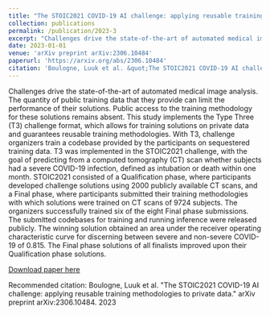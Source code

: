 ```yaml
---
title: "The STOIC2021 COVID-19 AI challenge: applying reusable training methodologies to private data"
collection: publications
permalink: /publication/2023-3
excerpt: "Challenges drive the state-of-the-art of automated medical image analysis. The quantity of public training data that they provide can limit the performance of their solutions. Public access to the training methodology for these solutions remains absent. This study implements the Type Three (T3) challenge format, which allows for training solutions on private data and guarantees reusable training methodologies [...]"
date: 2023-01-01
venue: 'arXiv preprint arXiv:2306.10484'
paperurl: 'https://arxiv.org/abs/2306.10484'
citation: 'Boulogne, Luuk et al. &quot;The STOIC2021 COVID-19 AI challenge: applying reusable training methodologies to private data.&quot; arXiv preprint arXiv:2306.10484. 2023'
---
```

Challenges drive the state-of-the-art of automated medical image analysis. The quantity of public training data that they provide can limit the performance of their solutions. Public access to the training methodology for these solutions remains absent. This study implements the Type Three (T3) challenge format, which allows for training solutions on private data and guarantees reusable training methodologies. With T3, challenge organizers train a codebase provided by the participants on sequestered training data. T3 was implemented in the STOIC2021 challenge, with the goal of predicting from a computed tomography (CT) scan whether subjects had a severe COVID-19 infection, defined as intubation or death within one month. STOIC2021 consisted of a Qualification phase, where participants developed challenge solutions using 2000 publicly available CT scans, and a Final phase, where participants submitted their training methodologies with which solutions were trained on CT scans of 9724 subjects. The organizers successfully trained six of the eight Final phase submissions. The submitted codebases for training and running inference were released publicly. The winning solution obtained an area under the receiver operating characteristic curve for discerning between severe and non-severe COVID-19 of 0.815. The Final phase solutions of all finalists improved upon their Qualification phase solutions.

[Download paper here](https://arxiv.org/abs/2306.10484)

Recommended citation: Boulogne, Luuk et al. &quot;The STOIC2021 COVID-19 AI challenge: applying reusable training methodologies to private data.&quot; arXiv preprint arXiv:2306.10484. 2023